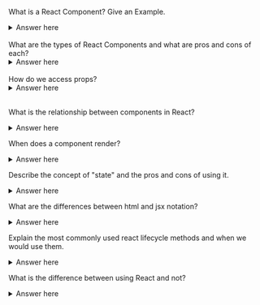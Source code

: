 
What is a React Component? Give an Example.
<details>
  <summary>Answer here</summary>
  A React Component is a function that returns a single react element, a repeatable part of a website. Examples might include a form, navbar, list, list item.
</details>
<br>
What are the types of React Components and what are pros and cons of each?

<details>
  <summary>Answer here</summary>
  The two types of React Components are Functional versus Stateful Class Components. Functional components are preferred if possible because of simplicity, however Stateful Class Components can be used to manage the state of a particular element if necessary. A recurrent example of a Stateful Class Component is with a Form, where the inputs should be managed by state.
</details>
<br>
How do we access props?

<details>
  <summary>Answer here</summary>
Props are properties passed down from the parent component. Within a functional component, props are accessed directly with the argument props, or destructured keys of props. Within a stateful class component props are accessed with this.props (after a constructor is built with props as an arguement and super(props){} is within that constructor)
</details>
<br>

What is the relationship between components in React?

<details>
  <summary>Answer here</summary>
  parent-child relationship tree like relationship where props are passed from the parents and used in the components

</details>

When does a component render?

<details>
  <summary>Answer here</summary>
  1. When the state changes
	1. Parent's props changes
	1. Component mounts the first time(when the page loads)

</details>

Describe the concept of "state" and the pros and cons of using it.

<details>
  <summary>Answer here</summary>
  1. State are objects that stores the information about a component.
  1. States must be kept simple. States are the objects which determine components rendering and behavior.
  1. accessed by this.state()
  1. pros - powerful, render the components easily with state
  1. cons - can be heavy

</details>

What are the differences between html and jsx notation?

<details>
  <summary>Answer here</summary>

</details>

Explain the most commonly used react lifecycle methods and when we would use them.

<details>
  <summary>Answer here</summary>

</details>

What is the difference between using React and not?

<details>
  <summary>Answer here</summary>

</details>
